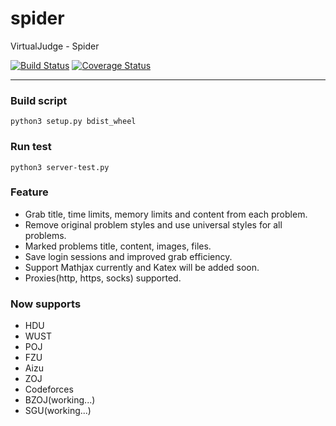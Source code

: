 # spider

VirtualJudge - Spider
  
[![Build Status](https://travis-ci.org/VirtualJudge/spider.svg?branch=master)](https://travis-ci.org/VirtualJudge/spider)
[![Coverage Status](https://coveralls.io/repos/github/VirtualJudge/spider/badge.svg?branch=master)](https://coveralls.io/github/VirtualJudge/spider?branch=master)
***

### Build script  
`python3 setup.py bdist_wheel`
### Run test  
`python3 server-test.py`  

### Feature
 - Grab title, time limits, memory limits and content from each problem.  
 - Remove original problem styles and use universal styles for all problems.  
 - Marked problems title, content, images, files.  
 - Save login sessions and improved grab efficiency.  
 - Support Mathjax currently and Katex will be added soon.  
 - Proxies(http, https, socks) supported.

### Now supports
 - HDU
 - WUST
 - POJ
 - FZU
 - Aizu
 - ZOJ
 - Codeforces
 - BZOJ(working...)
 - SGU(working...)
